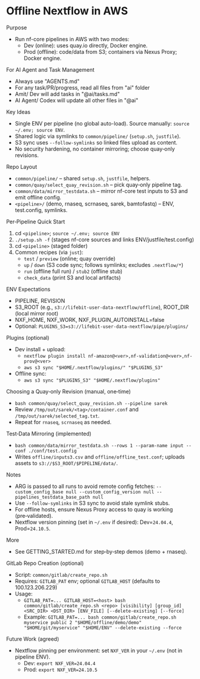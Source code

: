 # Offline Nextflow in AWS 

Purpose
- Run nf-core pipelines in AWS with two modes:
  - Dev (online): uses quay.io directly, Docker engine.
  - Prod (offline): code/data from S3; containers via Nexus Proxy; Docker engine.

For AI Agent and Task Management
- Always use "AGENTS.md"
- For any task/PR/progress, read all files from "ai" folder
- Amit/ Dev will add tasks in "@ai/tasks.md"
- AI Agent/ Codex will update all other files in "@ai"

Key Ideas
- Single ENV per pipeline (no global auto-load). Source manually: `source ~/.env; source ENV`.
- Shared logic via symlinks to `common/pipeline/` (`setup.sh`, `justfile`).
- S3 sync uses `--follow-symlinks` so linked files upload as content.
- No security hardening, no container mirroring; choose quay‑only revisions.

Repo Layout
- `common/pipeline/` – shared `setup.sh`, `justfile`, helpers.
- `common/quay/select_quay_revision.sh` – pick quay‑only pipeline tag.
- `common/data/mirror_testdata.sh` – mirror nf-core test inputs to S3 and emit offline config.
- `<pipeline>/` (demo, rnaseq, scrnaseq, sarek, bamtofastq) – ENV, test.config, symlinks.

Per‑Pipeline Quick Start
1) cd `<pipeline>`; `source ~/.env; source ENV`
2) `./setup.sh -f` (stages nf-core sources and links ENV/justfile/test.config)
3) cd `<pipeline>` (staged folder)
4) Common recipes (via `just`):
   - `test` / `preview` (online; quay override)
   - `up` / `down` (S3 code sync; follows symlinks; excludes `.nextflow/*`)
   - `run` (offline full run) / `stub2` (offline stub)
   - `check_data` (print S3 and local artifacts)

ENV Expectations
- PIPELINE, REVISION
- S3_ROOT (e.g., `s3://lifebit-user-data-nextflow/offline`), ROOT_DIR (local mirror root)
- NXF_HOME, NXF_WORK, NXF_PLUGIN_AUTOINSTALL=false
- Optional: `PLUGINS_S3=s3://lifebit-user-data-nextflow/pipe/plugins/`

Plugins (optional)
- Dev install + upload:
  - `nextflow plugin install nf-amazon@<ver>,nf-validation@<ver>,nf-prov@<ver>`
  - `aws s3 sync "$HOME/.nextflow/plugins/" "$PLUGINS_S3"`
- Offline sync:
  - `aws s3 sync "$PLUGINS_S3" "$HOME/.nextflow/plugins"`

Choosing a Quay‑only Revision (manual, one‑time)
- `bash common/quay/select_quay_revision.sh --pipeline sarek`
- Review `/tmp/out/sarek/<tag>/container.conf` and `/tmp/out/sarek/selected_tag.txt`.
- Repeat for `rnaseq`, `scrnaseq` as needed.

Test‑Data Mirroring (implemented)
- `bash common/data/mirror_testdata.sh --rows 1 --param-name input --conf ./conf/test.config`
- Writes `offline/inputs3.csv` and `offline/offline_test.conf`; uploads assets to `s3://$S3_ROOT/$PIPELINE/data/`.

Notes
- ARG is passed to all runs to avoid remote config fetches:
  `--custom_config_base null --custom_config_version null --pipelines_testdata_base_path null`
- Use `--follow-symlinks` in S3 sync to avoid stale symlink stubs.
- For offline hosts, ensure Nexus Proxy access to quay is working (pre‑validated).
 - Nextflow version pinning (set in `~/.env` if desired): Dev=`24.04.4`, Prod=`24.10.5`.

More
- See GETTING_STARTED.md for step‑by‑step demos (demo + rnaseq).

GitLab Repo Creation (optional)
- Script: `common/gitlab/create_repo.sh`
- Requires: `GITLAB_PAT` env; optional `GITLAB_HOST` (defaults to 100.123.206.229)
- Usage:
  - `GITLAB_PAT=... GITLAB_HOST=<host> bash common/gitlab/create_repo.sh <repo> [visibility] [group_id] <SRC_DIR> <DST_DIR> [ENV_FILE] [--delete-existing] [--force]`
  - Example: `GITLAB_PAT=... bash common/gitlab/create_repo.sh myservice public 2 "$HOME/offline/demo/demo" "$HOME/git/myservice" "$HOME/ENV" --delete-existing --force`

Future Work (agreed)
- Nextflow pinning per environment: set `NXF_VER` in your `~/.env` (not in pipeline ENV).
  - Dev: `export NXF_VER=24.04.4`
  - Prod: `export NXF_VER=24.10.5`
